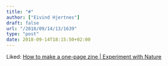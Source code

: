 ```yaml
---
title: "#"
author: ["Eivind Hjertnes"]
draft: false
url: "/2018/09/14/13/1639"
type: "post"
date: 2018-09-14T18:15:50+02:00
---
```


Liked:
[How
to make a one-page zine | Experiment with Nature](https://experimentwithnature.com/03-found/experiment-with-paper-how-to-make-a-one-page-zine/#.W5s63FKxXx4)
